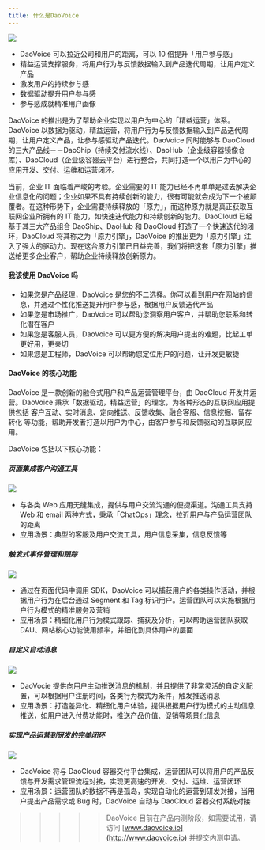 ```yaml
---
title: 什么是DaoVoice
---
```


![](http://7xi8kv.com5.z0.glb.qiniucdn.com/daovoice-1-1.png)

* DaoVoice 可以拉近公司和用户的距离，可以 10 倍提升「用户参与感」
* 精益运营支撑服务，将用户行为与反馈数据输入到产品迭代周期，让用户定义产品
* 激发用户的持续参与感
* 数据驱动提升用户参与感
* 参与感成就精准用户画像

DaoVoice 的推出是为了帮助企业实现以用户为中心的「精益运营」体系。DaoVoice 以数据为驱动，精益运营，将用户行为与反馈数据输入到产品迭代周期，让用户定义产品，让参与感驱动产品迭代。DaoVoice 同时能够与 DaoCloud 的三大产品线－－DaoShip（持续交付流水线）、DaoHub（企业级容器镜像仓库）、DaoCloud（企业级容器云平台）进行整合，共同打造一个以用户为中心的应用开发、交付、运维和运营闭环。

当前，企业 IT 面临着严峻的考验。企业需要的 IT 能力已经不再单单是过去解决企业信息化的问题；企业如果不具有持续创新的能力，很有可能就会成为下一个被颠覆者。在这种形势下，企业需要持续释放的「原力」，而这种原力就是真正获取互联网企业所拥有的 IT 能力，如快速迭代能力和持续创新的能力。DaoCloud 已经基于其三大产品组合 DaoShip、DaoHub 和 DaoCloud 打造了一个快速迭代的闭环，DaoCloud 将其称之为「原力引擎」，DaoVoice 的推出更为「原力引擎」注入了强大的驱动力。现在这台原力引擎已日益完善，我们将把这套「原力引擎」推送给更多企业客户，帮助企业持续释放创新原力。

#### 我该使用 DaoVoice 吗

* 如果您是产品经理，DaoVoice 是您的不二选择。你可以看到用户在网站的信息，并通过个性化推送提升用户参与感，根据用户反馈迭代产品
* 如果您是市场推广，DaoVoice 可以帮助您洞察用户客户，并帮助您联系和转化潜在客户
* 如果您是客服人员，DaoVoice 可以更方便的解决用户提出的难题，比起工单更好用，更亲切
* 如果您是工程师，DaoVoice 可以帮助您定位用户的问题，让开发更敏捷

#### DaoVoice 的核心功能

DaoVoice 是一款创新的融合式用户和产品运营管理平台，由 DaoCloud 开发并运营。DaoVoice 秉承「数据驱动，精益运营」的理念，为各种形态的互联网应用提供包括 客户互动、实时消息、定向推送、反馈收集、融合客服、信息挖掘、留存转化 等功能，帮助开发者打造以用户为中心，由客户参与和反馈驱动的互联网应用。

DaoVoice 包括以下核心功能：

##### 页面集成客户沟通工具


![](1.png)

* 与各类 Web 应用无缝集成，提供与用户交流沟通的便捷渠道。沟通工具支持 Web 和 email 两种方式，秉承「ChatOps」理念，拉近用户与产品运营团队的距离
* 应用场景：典型的客服及用户交流工具，用户信息采集，信息反馈等

##### 触发式事件管理和跟踪

![](3.png)

* 通过在页面代码中调用 SDK，DaoVoice 可以捕获用户的各类操作活动，并根据用户行为在后台通过 Segment 和 Tag 标识用户。运营团队可以实施根据用户行为模式的精准服务及营销
* 应用场景：精细化用户行为模式跟踪、捕获及分析，可以帮助运营团队获取 DAU、网站核心功能使用频率，并细化到具体用户的层面

##### 自定义自动消息

![](2.png)

* DaoVocie 提供向用户主动推送消息的机制，并且提供了非常灵活的自定义配置，可以根据用户注册时间，各类行为模式为条件，触发推送消息
* 应用场景：打造差异化、精细化用户体验，提供根据用户行为模式的主动信息推送，如用户进入付费功能时，推送产品价值、促销等场景化信息

##### 实现产品运营到研发的完美闭环

![](4.png)

* DaoVoice 将与 DaoCloud 容器交付平台集成，运营团队可以将用户的产品反馈与开发需求管理流程对接，实现更高速的开发、交付、运维、运营闭环
* 应用场景：运营团队的数据不再是孤岛，实现自动化的运营到研发对接，当用户提出产品需求或 Bug 时，DaoVoice 自动与 DaoCloud 容器交付系统对接

>>>>> DaoVoice 目前在产品内测阶段，如需要试用，请访问 [www.daovoice.io](http://www.daovoice.io) 并提交内测申请。
